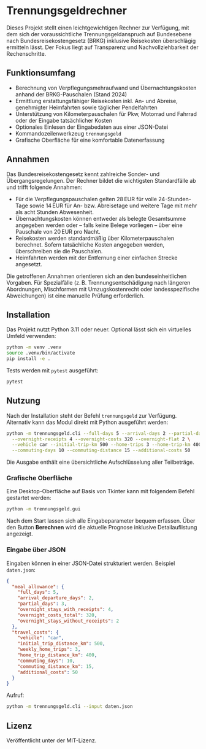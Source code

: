 # Trennungsgeldrechner

Dieses Projekt stellt einen leichtgewichtigen Rechner zur Verfügung, mit dem sich
der voraussichtliche Trennungsgeldanspruch auf Bundesebene nach
Bundesreisekostengesetz (BRKG) inklusive Reisekosten überschlägig ermitteln lässt.
Der Fokus liegt auf Transparenz und Nachvollziehbarkeit der Rechenschritte.

## Funktionsumfang

* Berechnung von Verpflegungsmehraufwand und Übernachtungskosten anhand der
  BRKG-Pauschalen (Stand 2024)
* Ermittlung erstattungsfähiger Reisekosten inkl. An- und Abreise,
  genehmigter Heimfahrten sowie täglicher Pendelfahrten
* Unterstützung von Kilometerpauschalen für Pkw, Motorrad und Fahrrad oder der
  Eingabe tatsächlicher Kosten
* Optionales Einlesen der Eingabedaten aus einer JSON-Datei
* Kommandozeilenwerkzeug `trennungsgeld`
* Grafische Oberfläche für eine komfortable Datenerfassung

## Annahmen

Das Bundesreisekostengesetz kennt zahlreiche Sonder- und Übergangsregelungen.
Der Rechner bildet die wichtigsten Standardfälle ab und trifft folgende Annahmen:

* Für die Verpflegungspauschalen gelten 28 EUR für volle 24-Stunden-Tage sowie
  14 EUR für An- bzw. Abreisetage und weitere Tage mit mehr als acht Stunden
  Abwesenheit.
* Übernachtungskosten können entweder als belegte Gesamtsumme angegeben werden
  oder – falls keine Belege vorliegen – über eine Pauschale von 20 EUR pro Nacht.
* Reisekosten werden standardmäßig über Kilometerpauschalen berechnet. Sofern
  tatsächliche Kosten angegeben werden, überschreiben sie die Pauschalen.
* Heimfahrten werden mit der Entfernung einer einfachen Strecke angesetzt.

Die getroffenen Annahmen orientieren sich an den bundeseinheitlichen Vorgaben.
Für Spezialfälle (z. B. Trennungsentschädigung nach längeren Abordnungen,
Mischformen mit Umzugskostenrecht oder landesspezifische Abweichungen) ist eine
manuelle Prüfung erforderlich.

## Installation

Das Projekt nutzt Python 3.11 oder neuer. Optional lässt sich ein virtuelles
Umfeld verwenden:

```bash
python -m venv .venv
source .venv/bin/activate
pip install -e .
```

Tests werden mit `pytest` ausgeführt:

```bash
pytest
```

## Nutzung

Nach der Installation steht der Befehl `trennungsgeld` zur Verfügung. Alternativ
kann das Modul direkt mit Python ausgeführt werden:

```bash
python -m trennungsgeld.cli --full-days 5 --arrival-days 2 --partial-days 3 \
  --overnight-receipts 4 --overnight-costs 320 --overnight-flat 2 \
  --vehicle car --initial-trip-km 500 --home-trips 3 --home-trip-km 400 \
  --commuting-days 10 --commuting-distance 15 --additional-costs 50
```

Die Ausgabe enthält eine übersichtliche Aufschlüsselung aller Teilbeträge.

### Grafische Oberfläche

Eine Desktop-Oberfläche auf Basis von Tkinter kann mit folgendem Befehl gestartet
werden:

```bash
python -m trennungsgeld.gui
```

Nach dem Start lassen sich alle Eingabeparameter bequem erfassen. Über den
Button **Berechnen** wird die aktuelle Prognose inklusive Detailauflistung
angezeigt.

### Eingabe über JSON

Eingaben können in einer JSON-Datei strukturiert werden. Beispiel `daten.json`:

```json
{
  "meal_allowance": {
    "full_days": 5,
    "arrival_departure_days": 2,
    "partial_days": 3,
    "overnight_stays_with_receipts": 4,
    "overnight_costs_total": 320,
    "overnight_stays_without_receipts": 2
  },
  "travel_costs": {
    "vehicle": "car",
    "initial_trip_distance_km": 500,
    "weekly_home_trips": 3,
    "home_trip_distance_km": 400,
    "commuting_days": 10,
    "commuting_distance_km": 15,
    "additional_costs": 50
  }
}
```

Aufruf:

```bash
python -m trennungsgeld.cli --input daten.json
```

## Lizenz

Veröffentlicht unter der MIT-Lizenz.
